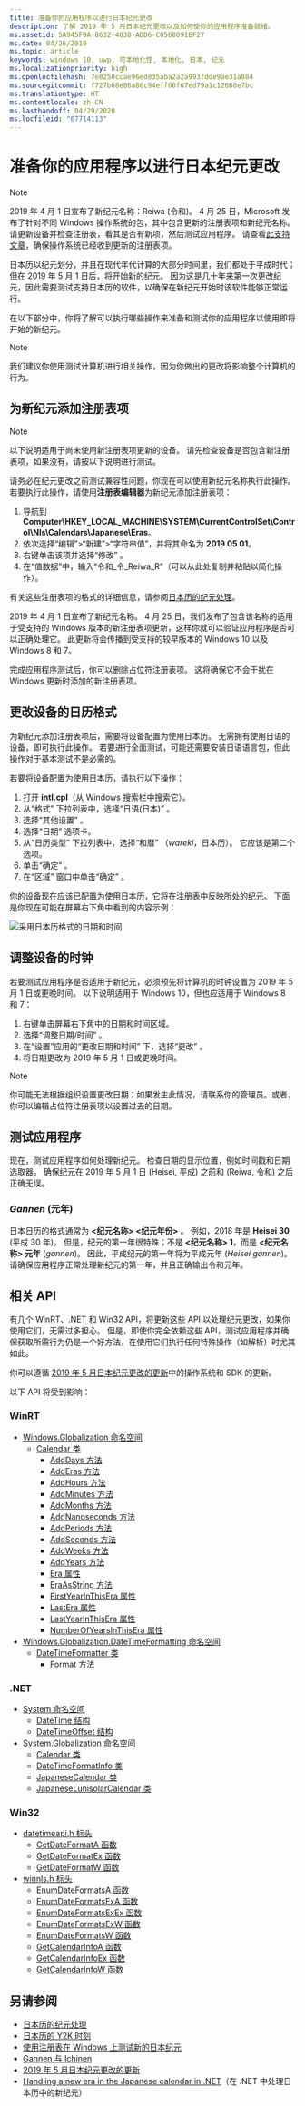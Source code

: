 ```yaml
---
title: 准备你的应用程序以进行日本纪元更改
description: 了解 2019 年 5 月日本纪元更改以及如何使你的应用程序准备就绪。
ms.assetid: 5A945F9A-8632-4038-ADD6-C0568091EF27
ms.date: 04/26/2019
ms.topic: article
keywords: windows 10, uwp, 可本地化性, 本地化, 日本, 纪元
ms.localizationpriority: high
ms.openlocfilehash: 7e8250ccae96ed835aba2a2a993fdde9ae31a884
ms.sourcegitcommit: f727b68e86a86c94eff00f67ed79a1c12666e7bc
ms.translationtype: HT
ms.contentlocale: zh-CN
ms.lasthandoff: 04/29/2020
ms.locfileid: "67714113"
---
```

# <a name="prepare-your-application-for-the-japanese-era-change"></a>准备你的应用程序以进行日本纪元更改

> [!NOTE]
> 2019 年 4 月 1 日宣布了新纪元名称：Reiwa (令和)。 4 月 25 日，Microsoft 发布了针对不同 Windows 操作系统的包，其中包含更新的注册表项和新纪元名称。 请更新设备并检查注册表，看其是否有新项，然后测试应用程序。 请查看[此支持文章](https://support.microsoft.com/help/4469068/summary-of-new-japanese-era-updates-kb4469068)，确保操作系统已经收到更新的注册表项。

日本历以纪元划分，并且在现代年代计算的大部分时间里，我们都处于平成时代；但在 2019 年 5 月 1 日后，将开始新的纪元。 因为这是几十年来第一次更改纪元，因此需要测试支持日本历的软件，以确保在新纪元开始时该软件能够正常运行。

在以下部分中，你将了解可以执行哪些操作来准备和测试你的应用程序以使用即将开始的新纪元。

> [!NOTE]
> 我们建议你使用测试计算机进行相关操作，因为你做出的更改将影响整个计算机的行为。

## <a name="add-a-registry-key-for-the-new-era"></a>为新纪元添加注册表项

> [!NOTE]
> 以下说明适用于尚未使用新注册表项更新的设备。 请先检查设备是否包含新注册表项，如果没有，请按以下说明进行测试。

请务必在纪元更改之前测试兼容性问题，你现在可以使用新纪元名称执行此操作。 若要执行此操作，请使用**注册表编辑器**为新纪元添加注册表项：

1. 导航到 **Computer\HKEY_LOCAL_MACHINE\SYSTEM\CurrentControlSet\Control\Nls\Calendars\Japanese\Eras**。
2. 依次选择“编辑”>“新建”>“字符串值”，并将其命名为 **2019 05 01**。 
3. 右键单击该项并选择“修改”  。
4. 在“值数据”中，输入“令和_令_Reiwa_R”（可以从此处复制并粘贴以简化操作）。  

有关这些注册表项的格式的详细信息，请参阅[日本历的纪元处理](https://docs.microsoft.com/windows/desktop/Intl/era-handling-for-the-japanese-calendar)。

2019 年 4 月 1 日宣布了新纪元名称。 4 月 25 日，我们发布了包含该名称的适用于受支持的 Windows 版本的新注册表项更新，这样你就可以验证应用程序是否可以正确处理它。 此更新将会传播到受支持的较早版本的 Windows 10 以及 Windows 8 和 7。

完成应用程序测试后，你可以删除占位符注册表项。 这将确保它不会干扰在 Windows 更新时添加的新注册表项。

## <a name="change-your-devices-calendar-format"></a>更改设备的日历格式

为新纪元添加注册表项后，需要将设备配置为使用日本历。 无需拥有使用日语的设备，即可执行此操作。 若要进行全面测试，可能还需要安装日语语言包，但此操作对于基本测试不是必需的。

若要将设备配置为使用日本历，请执行以下操作：

1. 打开 **intl.cpl**（从 Windows 搜索栏中搜索它）。
2. 从“格式”  下拉列表中，选择“日语(日本)”  。
3. 选择“其他设置”  。
4. 选择“日期”  选项卡。
5. 从“日历类型”  下拉列表中，选择“和暦”  （*wareki*，日本历）。 它应该是第二个选项。
6. 单击“确定”  。
7. 在“区域”  窗口中单击“确定”  。

你的设备现在应该已配置为使用日本历，它将在注册表中反映所处的纪元。 下面是你现在可能在屏幕右下角中看到的内容示例：

![采用日本历格式的日期和时间](images/japanese-calendar-format.png)

## <a name="adjust-your-devices-clock"></a>调整设备的时钟

若要测试应用程序是否适用于新纪元，必须预先将计算机的时钟设置为 2019 年 5 月 1 日或更晚时间。 以下说明适用于 Windows 10，但也应适用于 Windows 8 和 7：

1. 右键单击屏幕右下角中的日期和时间区域。
2. 选择“调整日期/时间”  。
3. 在“设置”应用的“更改日期和时间”  下，选择“更改”  。
4. 将日期更改为 2019 年 5 月 1 日或更晚时间。

> [!NOTE]
> 你可能无法根据组织设置更改日期；如果发生此情况，请联系你的管理员。或者，你可以编辑占位符注册表项以设置过去的日期。

## <a name="test-your-application"></a>测试应用程序

现在，测试应用程序如何处理新纪元。 检查日期的显示位置，例如时间戳和日期选取器。 确保纪元在 2019 年 5 月 1 日 (Heisei, 平成) 之前和 (Reiwa, 令和) 之后正确无误。

### <a name="gannen-"></a>*Gannen* (元年)

日本日历的格式通常为 **&lt;纪元名称&gt; &lt;纪元年份&gt;** 。 例如，2018 年是 **Heisei 30** (平成 30 年)。  但是，纪元的第一年很特殊；不是 **&lt;纪元名称&gt; 1**，而是 **&lt;纪元名称&gt; 元年** (*gannen*)。 因此，平成纪元的第一年将为平成元年 (*Heisei gannen*)。 请确保应用程序正常处理新纪元的第一年，并且正确输出令和元年。

## <a name="related-apis"></a>相关 API

有几个 WinRT、.NET 和 Win32 API，将更新这些 API 以处理纪元更改，如果你使用它们，无需过多担心。 但是，即使你完全依赖这些 API，测试应用程序并确保获取所需行为仍是一个好方法，在使用它们执行任何特殊操作（如解析）时尤其如此。

你可以遵循 [2019 年 5 月日本纪元更改的更新](https://support.microsoft.com/help/4470918/updates-for-may-2019-japan-era-change)中的操作系统和 SDK 的更新。

以下 API 将受到影响：

### <a name="winrt"></a>WinRT

* [Windows.Globalization 命名空间](https://docs.microsoft.com/uwp/api/windows.globalization)
  * [Calendar 类](https://docs.microsoft.com/uwp/api/windows.globalization.calendar)
    * [AddDays 方法](https://docs.microsoft.com/uwp/api/windows.globalization.calendar.adddays)
    * [AddEras 方法](https://docs.microsoft.com/uwp/api/windows.globalization.calendar.adderas)
    * [AddHours 方法](https://docs.microsoft.com/uwp/api/windows.globalization.calendar.addhours)
    * [AddMinutes 方法](https://docs.microsoft.com/uwp/api/windows.globalization.calendar.addminutes)
    * [AddMonths 方法](https://docs.microsoft.com/uwp/api/windows.globalization.calendar.addmonths)
    * [AddNanoseconds 方法](https://docs.microsoft.com/uwp/api/windows.globalization.calendar.addnanoseconds)
    * [AddPeriods 方法](https://docs.microsoft.com/uwp/api/windows.globalization.calendar.addperiods)
    * [AddSeconds 方法](https://docs.microsoft.com/uwp/api/windows.globalization.calendar.addseconds)
    * [AddWeeks 方法](https://docs.microsoft.com/uwp/api/windows.globalization.calendar.addweeks)
    * [AddYears 方法](https://docs.microsoft.com/uwp/api/windows.globalization.calendar.addyears)
    * [Era 属性](https://docs.microsoft.com/uwp/api/windows.globalization.calendar.era)
    * [EraAsString 方法](https://docs.microsoft.com/uwp/api/windows.globalization.calendar.eraasstring)
    * [FirstYearInThisEra 属性](https://docs.microsoft.com/uwp/api/windows.globalization.calendar.firstyearinthisera)
    * [LastEra 属性](https://docs.microsoft.com/uwp/api/windows.globalization.calendar.lastera)
    * [LastYearInThisEra 属性](https://docs.microsoft.com/uwp/api/windows.globalization.calendar.lastyearinthisera)
    * [NumberOfYearsInThisEra 属性](https://docs.microsoft.com/uwp/api/windows.globalization.calendar.numberofyearsinthisera)
* [Windows.Globalization.DateTimeFormatting 命名空间](https://docs.microsoft.com/uwp/api/windows.globalization.datetimeformatting)
  * [DateTimeFormatter 类](https://docs.microsoft.com/uwp/api/windows.globalization.datetimeformatting.datetimeformatter)
    * [Format 方法](https://docs.microsoft.com/uwp/api/windows.globalization.datetimeformatting.datetimeformatter.format)

### <a name="net"></a>.NET

* [System 命名空间](https://docs.microsoft.com/dotnet/api/system)
  * [DateTime 结构](https://docs.microsoft.com/dotnet/api/system.datetime)
  * [DateTimeOffset 结构](https://docs.microsoft.com/dotnet/api/system.datetimeoffset)
* [System.Globalization 命名空间](https://docs.microsoft.com/dotnet/api/system.globalization)
  * [Calendar 类](https://docs.microsoft.com/dotnet/api/system.globalization.calendar)
  * [DateTimeFormatInfo 类](https://docs.microsoft.com/dotnet/api/system.globalization.datetimeformatinfo)
  * [JapaneseCalendar 类](https://docs.microsoft.com/dotnet/api/system.globalization.japanesecalendar)
  * [JapaneseLunisolarCalendar 类](https://docs.microsoft.com/dotnet/api/system.globalization.japaneselunisolarcalendar)

### <a name="win32"></a>Win32

* [datetimeapi.h 标头](https://docs.microsoft.com/windows/desktop/api/datetimeapi/)
  * [GetDateFormatA 函数](https://docs.microsoft.com/windows/desktop/api/datetimeapi/nf-datetimeapi-getdateformata)
  * [GetDateFormatEx 函数](https://docs.microsoft.com/windows/desktop/api/datetimeapi/nf-datetimeapi-getdateformatex)
  * [GetDateFormatW 函数](https://docs.microsoft.com/windows/desktop/api/datetimeapi/nf-datetimeapi-getdateformatw)
* [winnls.h 标头](https://docs.microsoft.com/windows/desktop/api/winnls/)
  * [EnumDateFormatsA 函数](https://docs.microsoft.com/windows/desktop/api/winnls/nf-winnls-enumdateformatsa)
  * [EnumDateFormatsExA 函数](https://docs.microsoft.com/windows/desktop/api/winnls/nf-winnls-enumdateformatsexa)
  * [EnumDateFormatsExEx 函数](https://docs.microsoft.com/windows/desktop/api/winnls/nf-winnls-enumdateformatsexex)
  * [EnumDateFormatsExW 函数](https://docs.microsoft.com/windows/desktop/api/winnls/nf-winnls-enumdateformatsexw)
  * [EnumDateFormatsW 函数](https://docs.microsoft.com/windows/desktop/api/winnls/nf-winnls-enumdateformatsw)
  * [GetCalendarInfoA 函数](https://docs.microsoft.com/windows/desktop/api/winnls/nf-winnls-getcalendarinfoa)
  * [GetCalendarInfoEx 函数](https://docs.microsoft.com/windows/desktop/api/winnls/nf-winnls-getcalendarinfoex)
  * [GetCalendarInfoW 函数](https://docs.microsoft.com/windows/desktop/api/winnls/nf-winnls-getcalendarinfow)

## <a name="see-also"></a>另请参阅

* [日本历的纪元处理](https://docs.microsoft.com/windows/desktop/Intl/era-handling-for-the-japanese-calendar)
* [日本历的 Y2K 时刻](https://blogs.msdn.microsoft.com/shawnste/2018/04/12/the-japanese-calendars-y2k-moment/)
* [使用注册表在 Windows 上测试新的日本纪元](https://blogs.msdn.microsoft.com/shawnste/2018/08/07/using-the-registry-to-test-the-new-japanese-era-on-windows/)
* [Gannen 与 Ichinen](https://blogs.msdn.microsoft.com/shawnste/2018/11/12/gannen-vs-ichinen/)
* [2019 年 5 月日本纪元更改的更新](https://support.microsoft.com/help/4470918/updates-for-may-2019-japan-era-change)
* [Handling a new era in the Japanese calendar in .NET](https://devblogs.microsoft.com/dotnet/handling-a-new-era-in-the-japanese-calendar-in-net/)（在 .NET 中处理日本历中的新纪元）
